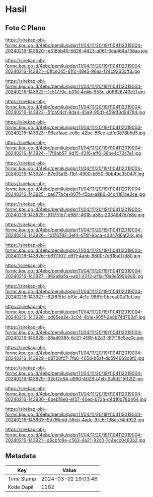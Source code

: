 # Hasil

## Foto C Plano

https://sirekap-obj-formc.kpu.go.id/4ebc/pemilu/pdpr/11/04/11/20/19/1104112019004-20240216-143920--e518bb40-6826-4423-a061-0ea464a758aa.jpg

https://sirekap-obj-formc.kpu.go.id/4ebc/pemilu/pdpr/11/04/11/20/19/1104112019004-20240216-143921--0ffce245-61fc-48e5-96aa-f24c9265cff3.jpg

https://sirekap-obj-formc.kpu.go.id/4ebc/pemilu/pdpr/11/04/11/20/19/1104112019004-20240216-143922--1c51770c-b31d-4e4b-953c-d09626743e2f.jpg

https://sirekap-obj-formc.kpu.go.id/4ebc/pemilu/pdpr/11/04/11/20/19/1104112019004-20240216-143922--5fca04cf-8da4-45a9-95d1-459df3d94784.jpg

https://sirekap-obj-formc.kpu.go.id/4ebc/pemilu/pdpr/11/04/11/20/19/1104112019004-20240216-143923--96ae1aae-ec6c-42bc-86ee-adfc0878b5d3.jpg

https://sirekap-obj-formc.kpu.go.id/4ebc/pemilu/pdpr/11/04/11/20/19/1104112019004-20240216-143924--17f9ab57-9d15-4316-aff6-36be4c70c7e1.jpg

https://sirekap-obj-formc.kpu.go.id/4ebc/pemilu/pdpr/11/04/11/20/19/1104112019004-20240216-143924--87e03a15-f1b1-4900-b650-6bb4bc35047f.jpg

https://sirekap-obj-formc.kpu.go.id/4ebc/pemilu/pdpr/11/04/11/20/19/1104112019004-20240216-143925--be677a4e-007f-45ba-a986-84c4181ce2ce.jpg

https://sirekap-obj-formc.kpu.go.id/4ebc/pemilu/pdpr/11/04/11/20/19/1104112019004-20240216-143925--911751e7-e987-4618-a38c-2334847d7e8d.jpg

https://sirekap-obj-formc.kpu.go.id/4ebc/pemilu/pdpr/11/04/11/20/19/1104112019004-20240216-143926--1b1767d2-3ef4-474f-9bca-cd347d6af24c.jpg

https://sirekap-obj-formc.kpu.go.id/4ebc/pemilu/pdpr/11/04/11/20/19/1104112019004-20240216-143926--b8111102-d911-4a5b-8800-7d618aff7d80.jpg

https://sirekap-obj-formc.kpu.go.id/4ebc/pemilu/pdpr/11/04/11/20/19/1104112019004-20240216-143927--862a9a5a-eab1-4312-af1a-f0a8e599b8d9.jpg

https://sirekap-obj-formc.kpu.go.id/4ebc/pemilu/pdpr/11/04/11/20/19/1104112019004-20240216-143927--62f8f5fd-bf9e-4e1c-9865-0bcca00a11cf.jpg

https://sirekap-obj-formc.kpu.go.id/4ebc/pemilu/pdpr/11/04/11/20/19/1104112019004-20240216-143928--cd85ea2e-3c04-4b1e-805f-2e8b74d763d1.jpg

https://sirekap-obj-formc.kpu.go.id/4ebc/pemilu/pdpr/11/04/11/20/19/1104112019004-20240216-143928--26ad0385-6c21-4f89-b2a3-8f7f16e5ea0c.jpg

https://sirekap-obj-formc.kpu.go.id/4ebc/pemilu/pdpr/11/04/11/20/19/1104112019004-20240216-143929--d8700fc7-7fa6-465d-b5af-dd594668c8f0.jpg

https://sirekap-obj-formc.kpu.go.id/4ebc/pemilu/pdpr/11/04/11/20/19/1104112019004-20240216-143929--32ef2c64-d990-4028-b1eb-2a5d215ff2f2.jpg

https://sirekap-obj-formc.kpu.go.id/4ebc/pemilu/pdpr/11/04/11/20/19/1104112019004-20240216-143930--6bebf8e0-ef37-40ed-b72a-d4d10d78b464.jpg

https://sirekap-obj-formc.kpu.go.id/4ebc/pemilu/pdpr/11/04/11/20/19/1104112019004-20240216-143931--9d761edd-58eb-4adc-97c6-198dc74fd922.jpg

https://sirekap-obj-formc.kpu.go.id/4ebc/pemilu/pdpr/11/04/11/20/19/1104112019004-20240216-143921--d6cbfd9e-c563-4a21-92c0-7c4ecc0483a2.jpg


## Metadata

| Key        | Value               |
| ---------- | ------------------- |
| Time Stamp | 2024-03-02 19:03:46 |
| Kode Dapil | 1102                |



